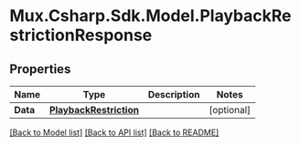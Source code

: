 # Mux.Csharp.Sdk.Model.PlaybackRestrictionResponse

## Properties

Name | Type | Description | Notes
------------ | ------------- | ------------- | -------------
**Data** | [**PlaybackRestriction**](PlaybackRestriction.md) |  | [optional] 

[[Back to Model list]](../README.md#documentation-for-models) [[Back to API list]](../README.md#documentation-for-api-endpoints) [[Back to README]](../README.md)

